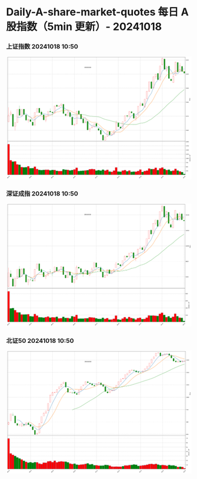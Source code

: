 
# Daily-A-share-market-quotes 每日 A 股指数（5min 更新）- 20241018

### 上证指数 20241018 10:50
![](./fig/2024/10/20241018-sh000001.png)

### 深证成指 20241018 10:50
![](./fig/2024/10/20241018-sz399001.png)

### 北证50 20241018 10:50
![](./fig/2024/10/20241018-bj899050.png)
